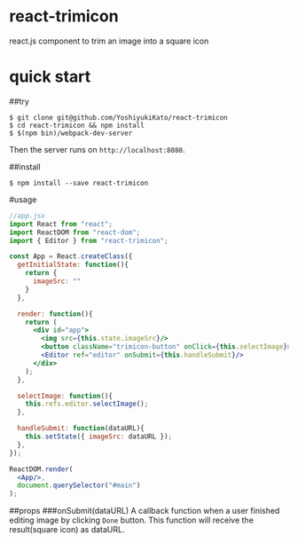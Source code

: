 # react-trimicon
react.js component to trim an image into a square icon

# quick start
##try
```shell
$ git clone git@github.com/YoshiyukiKato/react-trimicon
$ cd react-trimicon && npm install
$ $(npm bin)/webpack-dev-server 
```
Then the server runs on `http://localhost:8080`.

##install
```shell
$ npm install --save react-trimicon
```

#usage
```jsx
//app.jsx
import React from "react";
import ReactDOM from "react-dom";
import { Editor } from "react-trimicon";

const App = React.createClass({
  getInitialState: function(){
    return {
      imageSrc: ""
    }
  },

  render: function(){
    return (
      <div id="app">
        <img src={this.state.imageSrc}/>
        <button className="trimicon-button" onClick={this.selectImage}>Select Image</button>
        <Editor ref="editor" onSubmit={this.handleSubmit}/>
      </div>
    );
  },

  selectImage: function(){
    this.refs.editor.selectImage();
  },

  handleSubmit: function(dataURL){
    this.setState({ imageSrc: dataURL });
  },
});

ReactDOM.render(
  <App/>,
  document.querySelector("#main")
);
```

##props
###onSubmit(dataURL)
A callback function when a user finished editing image by clicking `Done` button. This function will receive the result(square icon) as dataURL.
